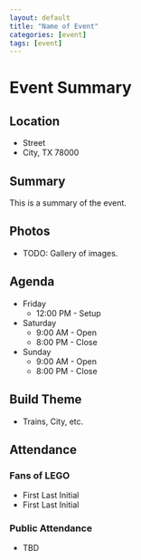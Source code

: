 ```yaml
---
layout: default
title: "Name of Event"
categories: [event]
tags: [event]
---
```


# Event Summary

## Location

- Street
- City, TX 78000

## Summary

This is a summary of the event.

## Photos

- TODO: Gallery of images.

## Agenda

- Friday
  - 12:00 PM - Setup
- Saturday
  - 9:00 AM - Open
  - 8:00 PM - Close
- Sunday
  - 9:00 AM - Open
  - 8:00 PM - Close

## Build Theme

- Trains, City, etc.

## Attendance

### Fans of LEGO

- First Last Initial
- First Last Initial

### Public Attendance

- TBD
